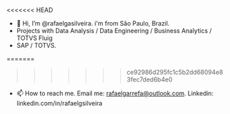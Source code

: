 <<<<<<< HEAD
- 👋 Hi, I’m @rafaelgasilveira. i'm from São Paulo, Brazil.
- Projects with Data Analysis / Data Engineering / Business Analytics / TOTVS Fluig
- SAP / TOTVS.

=======

>>>>>>> ce92986d295fc1c5b2dd68094e83fec7ded6b4e0
- 📫 How to reach me. Email me: rafaelgarrefa@outlook.com. Linkedin: linkedin.com/in/rafaelgsilveira 

<!---
rafaelgasilveira/rafaelgasilveira is a ✨ special ✨ repository because its `README.md` (this file) appears on your GitHub profile.
You can click the Preview link to take a look at your changes.
--->
